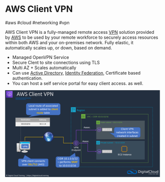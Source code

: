 # AWS Client VPN
#aws #cloud #networking #vpn

AWS Client VPN is a fully-managed remote access [VPN](VPN) solution provided by [AWS](Cloud%20Computing/AWS/AWS.md) to be used by your remote workforce to securely access resources within both AWS and your on-premises network. Fully elastic, it automatically scales up, or down, based on demand.

- Managed OpenVPN Service
- Secure Clent to site connections using TLS
- Multi AZ + Scales automatically
- Can use [Active Directory](Cyber%20Security/Cloud%20Security/Active%20Directory.md), [Identity Federation](Cloud%20Computing/AWS/Security%20&%20Identity/Identity%20Federation.md), Certificate based authentication.
- You can host a self service portal for easy client access. as well.


![](Attachments/Pasted%20image%2020230310235005.png)

